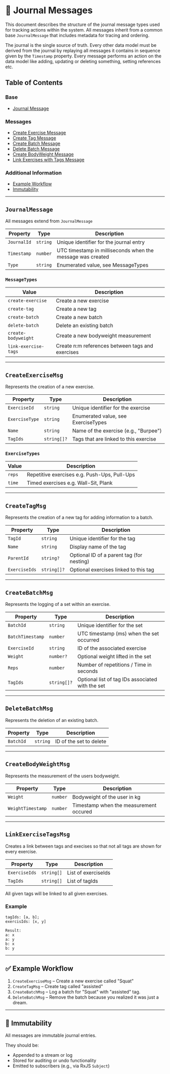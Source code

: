 # 📝 Journal Messages

This document describes the structure of the journal message types used for tracking actions within the system. All messages inherit from a common base `JournalMessage` that includes metadata for tracing and ordering.

The journal is the single source of truth. Every other data model must be derived from the journal by replaying all messages it contains in sequence given by the `Timestamp` property. Every message performs an action on the data model like adding, updating or deleting something, setting references etc. 

## Table of Contents

### Base
* [Journal Message](#JournalMessage)

### Messages
* [Create Exercise Message](#CreateExerciseMsg)
* [Create Tag Message](#CreateTagMsg)
* [Create Batch Message](#CreateBatchMsg)
* [Delete Batch Message](#DeleteBatchMsg)
* [Create BodyWeight Message](#CreateBodyWeightMsg)
* [Link Exercises with Tags Message](#LinkExerciseTagsMsg)

### Additional Information
* [Example Workflow](#Example)
* [Immutability](#Immutability)

---

<a id="JournalMessage"></a>
## `JournalMessage`

All messages extend from `JournalMessage`

| Property    | Type     | Description                                                  |
| ----------- | -------- | ------------------------------------------------------------ |
| `JournalId` | `string` | Unique identifier for the journal entry                      |
| `Timestamp` | `number` | UTC timestamp in milliseconds when the message was created   |
| `Type`      | `string` | Enumerated value, see MessageTypes                           |

<a id="MessageTypes"></a>
### `MessageTypes`

| Value                 | Description                                      |
| --------------------- | ------------------------------------------------ |
| `create-exercise`     | Create a new exercise                            |
| `create-tag`          | Create a new tag                                 |
| `create-batch`        | Create a new batch                               |
| `delete-batch`        | Delete an existing batch                         |
| `create-bodyweight`   | Create a new bodyweight measurement              |
| `link-exercise-tags` | Create n:m references between tags and exercises  |

---

<a id="CreateExerciseMsg"></a>
## `CreateExerciseMsg`

Represents the creation of a new exercise.

| Property       | Type        | Description                           |
| -------------- | --------    | ------------------------------------- |
| `ExerciseId`   | `string`    | Unique identifier for the exercise    |
| `ExerciseType` | `string`    | Enumerated value, see ExerciseTypes   |
| `Name`         | `string`    | Name of the exercise (e.g., "Burpee") |
| `TagIds`       | `string[]?` | Tags that are linked to this exercise |

<a id="ExerciseTypes"></a>
### `ExerciseTypes`

| Value  | Description                                   |
| ------ | --------------------------------------------- |
| `reps` | Repetitive exercises e.g. Push-Ups, Pull-Ups  |
| `time` | Timed exercises e.g. Wall-Sit, Plank          |

---
<a id="CreateTagMsg"></a>
## `CreateTagMsg`

Represents the creation of a new tag for adding information to a batch.

| Property      | Type        | Description                               |
| ------------- | ---------   | ----------------------------------------- |
| `TagId`       | `string`    | Unique identifier for the tag             |
| `Name`        | `string`    | Display name of the tag                   |
| `ParentId`    | `string?`   | Optional ID of a parent tag (for nesting) |
| `ExerciseIds` | `string[]?` | Optional exercises linked to this tag     |

---

<a id="CreateBatchMsg"></a>
## `CreateBatchMsg`

Represents the logging of a set within an exercise.

| Property         | Type        | Description                                      |
| ---------------- | ----------  | ----------------------------------------         |
| `BatchId`        | `string`    | Unique identifier for the set                    |
| `BatchTimestamp` | `number`    | UTC timestamp (ms) when the set occurred         |
| `ExerciseId`     | `string`    | ID of the associated exercise                    |
| `Weight`         | `number?`   | Optional weight lifted in the set                |
| `Reps`           | `number`    | Number of repetitions / Time in seconds          |
| `TagIds`         | `string[]?` | Optional list of tag IDs associated with the set |

---

<a id="DeleteBatchMsg"></a>
## `DeleteBatchMsg`

Represents the deletion of an existing batch.

| Property   | Type     | Description             |
| ---------- | -------- | ----------------------- |
| `BatchId`  | `string` | ID of the set to delete |

---

<a id="CreateBodyWeightMsg"></a>
##  `CreateBodyWeightMsg`

Represents the measurement of the users bodyweight.

| Property          | Type      | Description                               |
| ----------------- | --------- | ----------------------------------------- |
| `Weight`          | `number`  | Bodyweight of the user in kg              |
| `WeightTimestamp` | `number`  | Timestamp when the measurement occured    |

---

<a id="LinkExerciseTagsMsg"></a>
##  `LinkExerciseTagsMsg`

Creates a link between tags and execises so that not all tags are shown for every exercise.

| Property      | Type        | Description         |
| ------------- | ----------- | ------------------- |
| `ExerciseIds` | `string[]`  | List of exerciseIds |
| `TagIds`      | `string[]`  | List of tagIds      |

All given tags will be linked to all given exercises.

### Example

```
tagIds: [a, b]; 
exercisIds: [x, y]

Result:
a: x
a: y
b: x
b: y
```



---

<a id="Example"></a>
## ✅ Example Workflow

1. `CreateExerciseMsg` – Create a new exercise called "Squat"
2. `CreateTagMsg` – Create tag called "assisted"
3. `CreateBatchMsg` – Log a batch for "Squat" with "assisted" tag.
4. `DeleteBatchMsg` – Remove the batch because you realized it was just a dream.

---


<a id="Immutability"></a>
## 🔄 Immutability

All messages are immutable journal entries.

They should be:

* Appended to a stream or log
* Stored for auditing or undo functionality
* Emitted to subscribers (e.g., via RxJS `Subject`)

